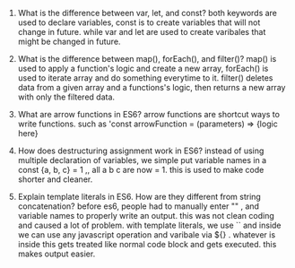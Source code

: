 1. What is the difference between var, let, and const?
   both keywords are used to declare variables, const is to create variables that will not change in future. while var and let are used to create varibales that might be changed in future.

2. What is the difference between map(), forEach(), and filter()?
   map() is used to apply a function's logic and create a new array, forEach() is used to iterate array and do something everytime to it.
   filter() deletes data from a given array and a functions's logic, then returns a new array with only the filtered data.

3. What are arrow functions in ES6?
   arrow functions are shortcut ways to write functions.
   such as 'const arrowFunction = (parameters) => {logic here}

4. How does destructuring assignment work in ES6?
   instead of using multiple declaration of variables, we simple put variable names in a const {a, b, c} = 1 ,, all a b c are now = 1. this is used to make code shorter and cleaner.

5. Explain template literals in ES6. How are they different from string concatenation?
   before es6, people had to manually enter "" , and variable names to properly write an output. this was not clean coding and caused a lot of problem.
   with template literals, we use `` and inside we can use any javascript operation and varibale via ${} . whatever is inside this gets treated like normal code block and gets executed. this makes output easier.
